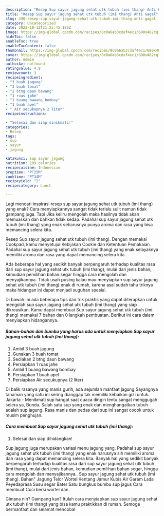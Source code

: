 ```yaml
---
description: "Resep Sup sayur jagung sehat utk tubuh (imi thang) Anti Gagal"
title: "Resep Sup sayur jagung sehat utk tubuh (imi thang) Anti Gagal"
slug: 490-resep-sup-sayur-jagung-sehat-utk-tubuh-imi-thang-anti-gagal
category: Uncategorized
date: 2022-10-12T21:25:45.185Z
image: https://img-global.cpcdn.com/recipes/8c0a6ab3cdaf4ec1/680x482cq70/sup-sayur-jagung-sehat-utk-tubuh-imi-thang-foto-resep-utama.jpg
hideToc: false
enableToc: true
enableTocContent: false
thumbnail: https://img-global.cpcdn.com/recipes/8c0a6ab3cdaf4ec1/680x482cq70/sup-sayur-jagung-sehat-utk-tubuh-imi-thang-foto-resep-utama.jpg
cover: https://img-global.cpcdn.com/recipes/8c0a6ab3cdaf4ec1/680x482cq70/sup-sayur-jagung-sehat-utk-tubuh-imi-thang-foto-resep-utama.jpg
author: Admin
authorAv: notfound
ratingvalue: 4.9
reviewcount: 3
recipeingredient:
- "3 buah jagung"
- "3 buah tomat"
- "2 btng daun bawang"
- "1 ruas jahe"
- "1 buang bawang bombay"
- "1 buah apel"
- " Air secukupnya 2 liter"
recipeinstructions:

- "Selesai dan siap dinikmati!"
categories:
- Resep
tags:
- sup
- sayur
- jagung

katakunci: sup sayur jagung 
nutrition: 199 calories
recipecuisine: Indonesian
preptime: "PT25M"
cooktime: "PT34M"
recipeyield: "2"
recipecategory: Lunch

---
```



Lagi mencari inspirasi resep sup sayur jagung sehat utk tubuh (imi thang) yang enak? Cara menyiapkannya sangat tidak terlalu sulit namun tidak gampang juga. Tapi Jika keliru mengolah maka hasilnya tidak akan memuaskan dan bahkan tidak sedap. Padahal sup sayur jagung sehat utk tubuh (imi thang) yang enak seharusnya punya aroma dan rasa yang bisa memancing selera kita.


Resep Sup sayur jagung sehat utk tubuh (imi thang). Dengan memakai Cookpad, kamu menyetujui Kebijakan Cookie dan Ketentuan Pemakaian. Padahal sup sayur jagung sehat utk tubuh (imi thang) yang enak selayaknya memiliki aroma dan rasa yang dapat memancing selera kita.

Ada beberapa hal yang sedikit banyak berpengaruh terhadap kualitas rasa dari sup sayur jagung sehat utk tubuh (imi thang), mulai dari jenis bahan, kemudian pemilihan bahan segar hingga cara mengolah dan menyajikannya. Tidak usah pusing kalau mau menyiapkan sup sayur jagung sehat utk tubuh (imi thang) enak di rumah, karena asal sudah tahu triknya maka hidangan ini dapat menjadi suguhan spesial.


Di bawah ini ada beberapa tips dan trik praktis yang dapat diterapkan untuk mengolah sup sayur jagung sehat utk tubuh (imi thang) yang siap dikreasikan. Kamu dapat membuat Sup sayur jagung sehat utk tubuh (imi thang) memakai 7 bahan dan 0 langkah pembuatan. Berikut ini cara dalam menyiapkan hidangannya.

<!--inarticleads1-->

##### Bahan-bahan dan bumbu yang harus ada untuk menyiapkan Sup sayur jagung sehat utk tubuh (imi thang):

1. Ambil 3 buah jagung
1. Gunakan 3 buah tomat
1. Sediakan 2 btng daun bawang
1. Persiapkan 1 ruas jahe
1. Ambil 1 buang bawang bombay
1. Persiapkan 1 buah apel
1. Persiapkan  Air secukupnya (2 liter)


Di balik rasanya yang manis gurih, ada sejumlah manfaat jagung Sayangnya tanaman yang satu ini sering dianggap tak memiliki kebaikan gizi untuk. Jakarta - Menikmati sup hangat saat cuaca dingin tentu sangat menggugah selera ya, Bunda. Salah satu sup yang enak dan menghangatkan tubuh adalah sup jagung. Rasa manis dan pedas dari sup ini sangat cocok untuk musim penghujan. 

<!--inarticleads2-->

##### Cara membuat Sup sayur jagung sehat utk tubuh (imi thang):


1. Selesai dan siap dihidangkan!

Sup jagung juga merupakan variasi menu jagung yang. Padahal sup sayur jagung sehat utk tubuh (imi thang) yang enak harusnya sih memiliki aroma dan rasa yang dapat memancing selera kita. Banyak hal yang sedikit banyak berpengaruh terhadap kualitas rasa dari sup sayur jagung sehat utk tubuh (imi thang), mulai dari jenis bahan, kemudian pemilihan bahan segar, hingga cara mengolah dan menyajikannya.. Sup sayur jagung sehat utk tubuh (imi thang). Bahan&#34; Jagung Telor Wortel Kentang Jamur Kubis Air Garam Lada Peyedaprasa Susu segar Bater Satu bungkus bumbu sup jagus Cara membuat Cuci bersi wortel dan. 

Gimana nih? Gampang kan? Itulah cara menyiapkan sup sayur jagung sehat utk tubuh (imi thang) yang bisa kamu praktikkan di rumah. Semoga bermanfaat dan selamat mencoba!
